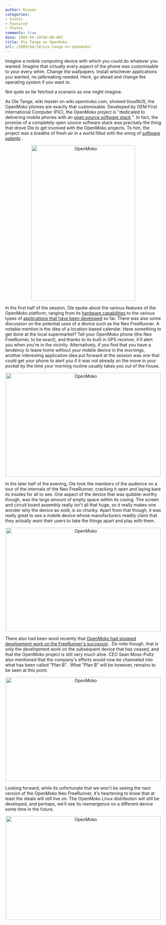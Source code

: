 ```yaml
---
author: Ruiwen
categories:
- Events
- Featured
- Photos
comments: true
date: 2009-04-10T00:00:00Z
title: Ole Tange on OpenMoko
url: /2009/04/10/ole-tange-on-openmoko/
---
```


Imagine a mobile computing device with which you could do whatever you wanted. Imagine that virtually every aspect of the phone was customisable to your every whim. Change the wallpapers. Install whichever applications you wanted, no jailbreaking  needed. Heck, go ahead and change the operating system if you want to.

Not quite as far fetched a scenario as one might imagine.

As Ole Tange, wiki master on wiki.openmoko.com, showed linuxNUS, the OpenMoko phones are exactly that customisable. Developed by OEM First International Computer (FIC), the OpenMoko project is &quot;dedicated to delivering mobile phones with an <a title="Source Code" href="http://wiki.openmoko.org/wiki/Source_Code" title="Source Code">open source software stack</a> &quot;. In fact, the promise of a completely open source software stack was precisely the thing that drove Ole to get involved with the OpenMoko projects. To him, the project was a breathe of fresh air in a world filled with the smog of <a href="http://webshop.ffii.org/">software patents</a> .
<p style="text-align: center;"><a title="OpenMoko by ruiwen, on Flickr" href="http://www.flickr.com/photos/ruiwen/3426834804/" title="OpenMoko by ruiwen, on Flickr"><img class="aligncenter" src="http://farm4.static.flickr.com/3632/3426834804_4bf94cdfe9.jpg" alt="OpenMoko" width="334" height="500" /> </a></p>

In the first half of the session, Ole spoke about the various features of the OpenMoko platform, ranging from its <a href="http://wiki.openmoko.org/wiki/Neo_FreeRunner_Hardware">hardware capabilities</a> to the various types of <a href="http://wiki.openmoko.org/wiki/Applications">applications that have been developed</a> so far. There was also some discussion on the potential uses of a device such as the Neo FreeRunner. A notable mention is the idea of a location-based calendar. Have something to get done at the local supermarket? Tell your OpenMoko phone (the Neo FreeRunner, to be exact), and thanks to its built in GPS receiver, it'll alert you when you're in the vicinity. Alternatively, if you find that you have a tendency to leave home without your mobile device in the mornings, another interesting application idea put forward at the session was one that could get your phone to alert you if it was not already on the move in your pocket by the time your morning routine usually takes you out of the house.
<p style="text-align: center;"><a title="OpenMoko by ruiwen, on Flickr" href="http://www.flickr.com/photos/ruiwen/3426040251/" title="OpenMoko by ruiwen, on Flickr"><img class="aligncenter" src="http://farm4.static.flickr.com/3616/3426040251_882a517a53.jpg" alt="OpenMoko" width="500" height="334" /> </a></p>

In the later half of the evening, Ole took the members of the audience on a tour of the internals of the Neo FreeRunner, cracking it open and laying bare its insides for all to see. One aspect of the device that was quibble-worthy though, was the large amount of empty space within its casing. The screen and circuit board assembly really isn't all that huge, so it really makes one wonder why the device as-sold, is so chunky. Apart from that though, it was really great to see a mobile device whose manufacturers readily claim that they actually <em>want</em> their users to take the things apart and play with them.
<p style="text-align: center;"><a title="OpenMoko by ruiwen, on Flickr" href="http://www.flickr.com/photos/ruiwen/3426055863/" title="OpenMoko by ruiwen, on Flickr"><img class="aligncenter" src="http://farm4.static.flickr.com/3576/3426055863_e4a138d9d9.jpg" alt="OpenMoko" width="500" height="334" /> </a></p>

There also had been word recently that <a href="http://www.engadgetmobile.com/2009/04/06/openmoko-freerunner-canceled-staff-slashed/">OpenMoko had stopped development work on the FreeRunner's successor</a> . Do note though, that is only the development work on the subsequent device that has ceased, and that the OpenMoko project is still very much alive. CEO Sean Moss-Pultz also mentioned that the company's efforts would now be channeled into what has been called &quot;Plan B&quot;.  What &quot;Plan B&quot; will be however, remains to be seen at this point.
<p style="text-align: center;"><a title="OpenMoko by ruiwen, on Flickr" href="http://www.flickr.com/photos/ruiwen/3426059169/" title="OpenMoko by ruiwen, on Flickr"><img class="aligncenter" src="http://farm4.static.flickr.com/3415/3426059169_ec4c83d080.jpg" alt="OpenMoko" width="500" height="334" /> </a></p>

Looking forward, while its unfortunate that we won't be seeing the next version of the OpenMoko Neo FreeRunner, it's heartening to know that at least the ideals will still live on. The OpenMoko Linux distribution will still be developed, and perhaps, we'll see its reemergence on a different device some time in the future.
<p style="text-align: center;"><a title="OpenMoko by ruiwen, on Flickr" href="http://www.flickr.com/photos/ruiwen/3426874726/" title="OpenMoko by ruiwen, on Flickr"><img class="aligncenter" src="http://farm4.static.flickr.com/3588/3426874726_7228c78d9a.jpg" alt="OpenMoko" width="500" height="334" /> </a></p>
